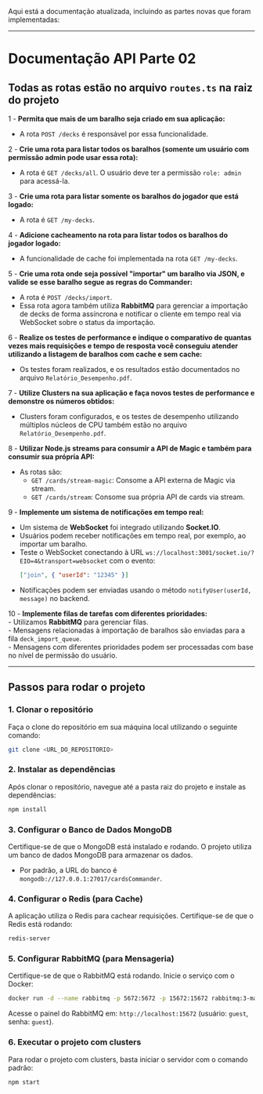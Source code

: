 Aqui está a documentação atualizada, incluindo as partes novas que foram implementadas:

---

# Documentação API Parte 02

## Todas as rotas estão no arquivo `routes.ts` na raiz do projeto 

1 - **Permita que mais de um baralho seja criado em sua aplicação:**  
   - A rota `POST /decks` é responsável por essa funcionalidade.  

2 - **Crie uma rota para listar todos os baralhos (somente um usuário com permissão admin pode usar essa rota):**  
   - A rota é `GET /decks/all`. O usuário deve ter a permissão `role: admin` para acessá-la.  

3 - **Crie uma rota para listar somente os baralhos do jogador que está logado:**  
   - A rota é `GET /my-decks`.  

4 - **Adicione cacheamento na rota para listar todos os baralhos do jogador logado:**  
   - A funcionalidade de cache foi implementada na rota `GET /my-decks`.  

5 - **Crie uma rota onde seja possível "importar" um baralho via JSON, e valide se esse baralho segue as regras do Commander:**  
   - A rota é `POST /decks/import`.  
   - Essa rota agora também utiliza **RabbitMQ** para gerenciar a importação de decks de forma assíncrona e notificar o cliente em tempo real via WebSocket sobre o status da importação.  

6 - **Realize os testes de performance e indique o comparativo de quantas vezes mais requisições e tempo de resposta você conseguiu atender utilizando a listagem de baralhos com cache e sem cache:**  
   - Os testes foram realizados, e os resultados estão documentados no arquivo `Relatório_Desempenho.pdf`.  

7 - **Utilize Clusters na sua aplicação e faça novos testes de performance e demonstre os números obtidos:**  
   - Clusters foram configurados, e os testes de desempenho utilizando múltiplos núcleos de CPU também estão no arquivo `Relatório_Desempenho.pdf`.  

8 - **Utilizar Node.js streams para consumir a API de Magic e também para consumir sua própria API:**  
   - As rotas são:  
     - `GET /cards/stream-magic`: Consome a API externa de Magic via stream.  
     - `GET /cards/stream`: Consome sua própria API de cards via stream.  

9 - **Implemente um sistema de notificações em tempo real:**  
   - Um sistema de **WebSocket** foi integrado utilizando **Socket.IO**.  
   - Usuários podem receber notificações em tempo real, por exemplo, ao importar um baralho.  
   - Teste o WebSocket conectando à URL `ws://localhost:3001/socket.io/?EIO=4&transport=websocket` com o evento:  
     ```json
     ["join", { "userId": "12345" }]
     ```
   - Notificações podem ser enviadas usando o método `notifyUser(userId, message)` no backend.  

10 - **Implemente filas de tarefas com diferentes prioridades:**  
    - Utilizamos **RabbitMQ** para gerenciar filas.  
    - Mensagens relacionadas à importação de baralhos são enviadas para a fila `deck_import_queue`.  
    - Mensagens com diferentes prioridades podem ser processadas com base no nível de permissão do usuário.  

---

## Passos para rodar o projeto

### 1. Clonar o repositório  
Faça o clone do repositório em sua máquina local utilizando o seguinte comando:  
```bash
git clone <URL_DO_REPOSITORIO>
```

### 2. Instalar as dependências  
Após clonar o repositório, navegue até a pasta raiz do projeto e instale as dependências:  
```bash
npm install
```

### 3. Configurar o Banco de Dados MongoDB  
Certifique-se de que o MongoDB está instalado e rodando. O projeto utiliza um banco de dados MongoDB para armazenar os dados.

- Por padrão, a URL do banco é `mongodb://127.0.0.1:27017/cardsCommander`.  

### 4. Configurar o Redis (para Cache)  
A aplicação utiliza o Redis para cachear requisições. Certifique-se de que o Redis está rodando:  
```bash
redis-server
```

### 5. Configurar RabbitMQ (para Mensageria)  
Certifique-se de que o RabbitMQ está rodando. Inicie o serviço com o Docker:  
```bash
docker run -d --name rabbitmq -p 5672:5672 -p 15672:15672 rabbitmq:3-management
```
Acesse o painel do RabbitMQ em: `http://localhost:15672` (usuário: `guest`, senha: `guest`).  

### 6. Executar o projeto com clusters  
Para rodar o projeto com clusters, basta iniciar o servidor com o comando padrão:  
```bash
npm start
```
